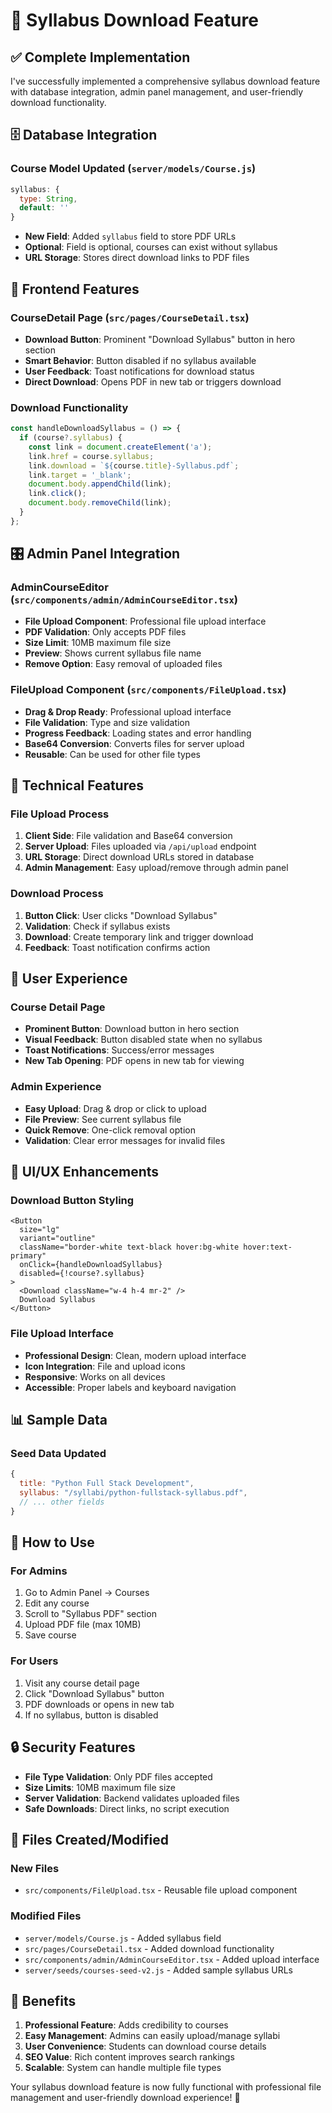 # 📄 Syllabus Download Feature

## ✅ **Complete Implementation**

I've successfully implemented a comprehensive syllabus download feature with database integration, admin panel management, and user-friendly download functionality.

## 🗄️ **Database Integration**

### **Course Model Updated (`server/models/Course.js`)**
```javascript
syllabus: {
  type: String,
  default: ''
}
```
- **New Field**: Added `syllabus` field to store PDF URLs
- **Optional**: Field is optional, courses can exist without syllabus
- **URL Storage**: Stores direct download links to PDF files

## 🎯 **Frontend Features**

### **CourseDetail Page (`src/pages/CourseDetail.tsx`)**
- **Download Button**: Prominent "Download Syllabus" button in hero section
- **Smart Behavior**: Button disabled if no syllabus available
- **User Feedback**: Toast notifications for download status
- **Direct Download**: Opens PDF in new tab or triggers download

### **Download Functionality**
```typescript
const handleDownloadSyllabus = () => {
  if (course?.syllabus) {
    const link = document.createElement('a');
    link.href = course.syllabus;
    link.download = `${course.title}-Syllabus.pdf`;
    link.target = '_blank';
    document.body.appendChild(link);
    link.click();
    document.body.removeChild(link);
  }
};
```

## 🎛️ **Admin Panel Integration**

### **AdminCourseEditor (`src/components/admin/AdminCourseEditor.tsx`)**
- **File Upload Component**: Professional file upload interface
- **PDF Validation**: Only accepts PDF files
- **Size Limit**: 10MB maximum file size
- **Preview**: Shows current syllabus file name
- **Remove Option**: Easy removal of uploaded files

### **FileUpload Component (`src/components/FileUpload.tsx`)**
- **Drag & Drop Ready**: Professional upload interface
- **File Validation**: Type and size validation
- **Progress Feedback**: Loading states and error handling
- **Base64 Conversion**: Converts files for server upload
- **Reusable**: Can be used for other file types

## 🔧 **Technical Features**

### **File Upload Process**
1. **Client Side**: File validation and Base64 conversion
2. **Server Upload**: Files uploaded via `/api/upload` endpoint
3. **URL Storage**: Direct download URLs stored in database
4. **Admin Management**: Easy upload/remove through admin panel

### **Download Process**
1. **Button Click**: User clicks "Download Syllabus"
2. **Validation**: Check if syllabus exists
3. **Download**: Create temporary link and trigger download
4. **Feedback**: Toast notification confirms action

## 📱 **User Experience**

### **Course Detail Page**
- **Prominent Button**: Download button in hero section
- **Visual Feedback**: Button disabled state when no syllabus
- **Toast Notifications**: Success/error messages
- **New Tab Opening**: PDF opens in new tab for viewing

### **Admin Experience**
- **Easy Upload**: Drag & drop or click to upload
- **File Preview**: See current syllabus file
- **Quick Remove**: One-click removal option
- **Validation**: Clear error messages for invalid files

## 🎨 **UI/UX Enhancements**

### **Download Button Styling**
```tsx
<Button 
  size="lg" 
  variant="outline" 
  className="border-white text-black hover:bg-white hover:text-primary"
  onClick={handleDownloadSyllabus}
  disabled={!course?.syllabus}
>
  <Download className="w-4 h-4 mr-2" />
  Download Syllabus
</Button>
```

### **File Upload Interface**
- **Professional Design**: Clean, modern upload interface
- **Icon Integration**: File and upload icons
- **Responsive**: Works on all devices
- **Accessible**: Proper labels and keyboard navigation

## 📊 **Sample Data**

### **Seed Data Updated**
```javascript
{
  title: "Python Full Stack Development",
  syllabus: "/syllabi/python-fullstack-syllabus.pdf",
  // ... other fields
}
```

## 🚀 **How to Use**

### **For Admins**
1. Go to Admin Panel → Courses
2. Edit any course
3. Scroll to "Syllabus PDF" section
4. Upload PDF file (max 10MB)
5. Save course

### **For Users**
1. Visit any course detail page
2. Click "Download Syllabus" button
3. PDF downloads or opens in new tab
4. If no syllabus, button is disabled

## 🔒 **Security Features**

- **File Type Validation**: Only PDF files accepted
- **Size Limits**: 10MB maximum file size
- **Server Validation**: Backend validates uploaded files
- **Safe Downloads**: Direct links, no script execution

## 📁 **Files Created/Modified**

### **New Files**
- `src/components/FileUpload.tsx` - Reusable file upload component

### **Modified Files**
- `server/models/Course.js` - Added syllabus field
- `src/pages/CourseDetail.tsx` - Added download functionality
- `src/components/admin/AdminCourseEditor.tsx` - Added upload interface
- `server/seeds/courses-seed-v2.js` - Added sample syllabus URLs

## 🎯 **Benefits**

1. **Professional Feature**: Adds credibility to courses
2. **Easy Management**: Admins can easily upload/manage syllabi
3. **User Convenience**: Students can download course details
4. **SEO Value**: Rich content improves search rankings
5. **Scalable**: System can handle multiple file types

Your syllabus download feature is now fully functional with professional file management and user-friendly download experience! 🎉